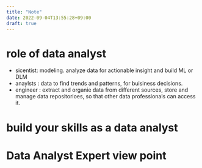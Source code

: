 ```yaml
---
title: "Note"
date: 2022-09-04T13:55:28+09:00
draft: true
---
```


# role of data analyst

- sicentist: modeling. analyze data for actionable insight and build ML or DLM
- anaylsts : data to find trends and patterns, for buisiness decisions.
- engineer : extract and organie data from different sources, store and manage data repositorioes, so that other data professionals can access it.

# build your skills as a data analyst

# Data Analyst Expert view point

